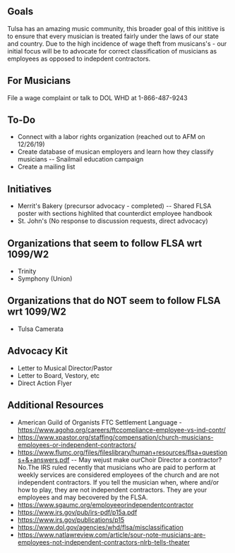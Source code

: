 ## Goals
Tulsa has an amazing music community, this broader goal of this inititive is to ensure that every musician is treated fairly under the laws of our state and country. Due to the high incidence of wage theft from musicans's  - our initial focus will be to advocate for correct classification of musicians as employees as opposed to indepdent contractors. 

## For Musicians 
File a wage complaint or talk to DOL WHD at 1-866-487-9243

## To-Do 
- Connect with a labor rights organization (reached out to AFM on 12/26/19) 
- Create database of musican employers and learn how they classify musicians 
-- Snailmail education campaign
- Create a mailing list 

## Initiatives
- Merrit's Bakery (precursor advocacy - completed)
-- Shared FLSA poster with sections highlited that counterdict employee handbook
- St. John's (No response to discussion requests, direct advocacy) 

## Organizations that seem to follow FLSA wrt 1099/W2
- Trinity 
- Symphony (Union) 
 
## Organizations that do NOT seem to follow FLSA wrt 1099/W2
- Tulsa Camerata

## Advocacy Kit
- Letter to Musical Director/Pastor
- Letter to Board, Vestory, etc
- Direct Action Flyer

## Additional Resources 
- American Guild of Organists FTC Settlement Language - https://www.agohq.org/careers/ftccompliance-employee-vs-ind-contr/
- https://www.xpastor.org/staffing/compensation/church-musicians-employees-or-independent-contractors/
- https://www.flumc.org/files/fileslibrary/human+resources/flsa+questions+&+answers.pdf
-- May wejust make ourChoir Director a contractor?No.The IRS ruled recently that musicians who are paid to perform at weekly services are considered employees of the church and are not independent contractors.  If you tell the musician when, where and/or how to play, they are not independent contractors.  They are your employees and may becovered by the FLSA.
- https://www.sgaumc.org/employeeorindependentcontractor
- https://www.irs.gov/pub/irs-pdf/p15a.pdf
- https://www.irs.gov/publications/p15
- https://www.dol.gov/agencies/whd/flsa/misclassification
- https://www.natlawreview.com/article/sour-note-musicians-are-employees-not-independent-contractors-nlrb-tells-theater
